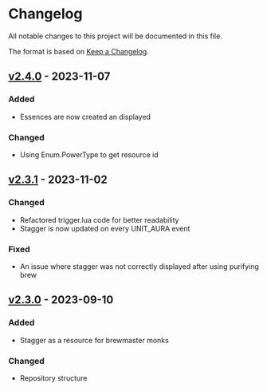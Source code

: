 # Changelog

All notable changes to this project will be documented in this file.

The format is based on [Keep a Changelog](https://keepachangelog.com/en/1.0.0/).

## [v2.4.0] - 2023-11-07

### Added

* Essences are now created an displayed

### Changed

* Using Enum.PowerType to get resource id

## [v2.3.1] - 2023-11-02

### Changed

* Refactored trigger.lua code for better readability
* Stagger is now updated on every UNIT_AURA event

### Fixed

* An issue where stagger was not correctly displayed after using purifying brew

## [v2.3.0] - 2023-09-10

### Added

* Stagger as a resource for brewmaster monks

### Changed

* Repository structure

[v2.3.0]: https://github.com/yuqo2450/wow_wa_secondpowerbar/compare/v2.2.1...v2.3.0
[v2.3.1]: https://github.com/yuqo2450/wow_wa_secondpowerbar/compare/v2.3.0...v2.3.1
[v2.4.0]: https://github.com/yuqo2450/wow_wa_secondpowerbar/compare/v2.3.0...v2.3.1
